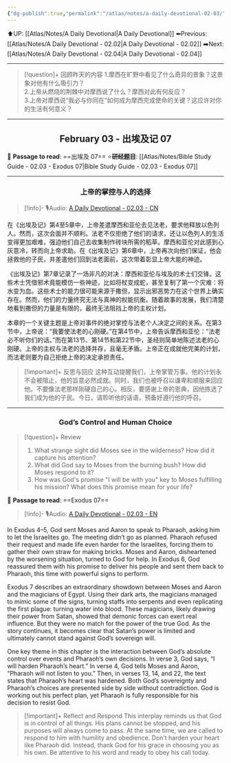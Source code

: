 ```yaml
---
{"dg-publish":true,"permalink":"/atlas/notes/a-daily-devotional-02-03/"}
---
```


 ⬆️UP: [[Atlas/Notes/A Daily Devotional\|A Daily Devotional]]
⬅️Previous: [[Atlas/Notes/A Daily Devotional - 02.02\|A Daily Devotional - 02.02]]
➡️Next: [[Atlas/Notes/A Daily Devotional - 02.04\|A Daily Devotional - 02.04]]

---

> [!question]+ 回顾昨天的内容
> 1.摩西在旷野中看见了什么奇异的景象？这景象对他有什么吸引力？  
> 2.上帝从燃烧的荆棘中对摩西说了什么？摩西对此有何反应？  
> 3.上帝对摩西说“我必与你同在”如何成为摩西完成使命的关键？这应许对你的生活有何意义？  


---
## <center>February 03 - 出埃及记 07</center>

📖 **Passage to read**: ==出埃及 07==
⭐**研经题目**: [[Atlas/Notes/Bible Study Guide - 02.03 - Exodus 07\|Bible Study Guide - 02.03 - Exodus 07]]

---
### <center>上帝的掌控与人的选择</center>

> [!info]- 🎙️Audio: [A Daily Devotional - 02.03 - CN]()
  

在《出埃及记》第4至5章中，上帝差遣摩西和亚伦去见法老，要求他释放以色列人。然而，这次会面并不顺利。法老不仅拒绝了他们的请求，还让以色列人的生活变得更加艰难，强迫他们自己去收集制作砖块所需的稻草。摩西和亚伦对此感到心灰意冷，转而向上帝求助。在《出埃及记》第6章中，上帝再次向他们保证，他会拯救他的子民，并差遣他们回到法老面前，这次带着彰显上帝大能的神迹。  

《出埃及记》第7章记录了一场非凡的对决：摩西和亚伦与埃及的术士们交锋。这些术士凭借邪术竟能模仿一些神迹，比如将杖变成蛇，甚至复制了第一个灾难：将水变为血。这些术士的能力很可能来源于撒但，显示出邪恶势力在这个世界上确实存在。然而，他们的力量终究无法与真神的权能抗衡。随着故事的发展，我们清楚地看到撒但的力量是有限的，最终无法阻挡上帝的主权计划。  

本章的一个关键主题是上帝对事件的绝对掌控与法老个人决定之间的关系。在第3节中，上帝说：“我要使法老的心刚硬。”在第4节中，上帝告诉摩西和亚伦：“法老必不听你们的话。”而在第13节、第14节和第22节中，圣经则简单地陈述法老的心刚硬。上帝的主权与法老的选择并存，且毫无矛盾。上帝正在成就他完美的计划，而法老则要为自己拒绝上帝的决定承担责任。  

> [!important]+ 反思与回应
这种互动提醒我们，上帝掌管万事。他的计划永不会被阻止，他的旨意必然成就。同时，我们也被呼召以谦卑和顺服来回应他。不要像法老那样刚硬自己的心。相反，要感谢上帝的恩典，因他拣选了我们成为他的子民。今日，请聆听他的话语，预备好遵行他的呼召。


---
### <center>God’s Control and Human Choice</center>

> [!question]+ Review
> 1. What strange sight did Moses see in the wilderness? How did it capture his attention? 
> 2. What did God say to Moses from the burning bush? How did Moses respond to it?  
> 3. ⁠How was God's promise "I will be with you" key to Moses fulfilling his mission? What does this promise mean for your life?



📖 **Passage to read**: ==Exodus 07==

> [!info]- 🎙️Audio: [A Daily Devotional - 02.03 - EN]()

In Exodus 4–5, God sent Moses and Aaron to speak to Pharaoh, asking him to let the Israelites go. The meeting didn’t go as planned. Pharaoh refused their request and made life even harder for the Israelites, forcing them to gather their own straw for making bricks. Moses and Aaron, disheartened by the worsening situation, turned to God for help. In Exodus 6, God reassured them with his promise to deliver his people and sent them back to Pharaoh, this time with powerful signs to perform.  

Exodus 7 describes an extraordinary showdown between Moses and Aaron and the magicians of Egypt. Using their dark arts, the magicians managed to mimic some of the signs, turning staffs into serpents and even replicating the first plague: turning water into blood. These magicians, likely drawing their power from Satan, showed that demonic forces can exert real influence. But they were no match for the power of the true God. As the story continues, it becomes clear that Satan’s power is limited and ultimately cannot stand against God’s sovereign will.  

One key theme in this chapter is the interaction between God’s absolute control over events and Pharaoh’s own decisions. In verse 3, God says, “I will harden Pharaoh’s heart.” In verse 4, God tells Moses and Aaron, “Pharaoh will not listen to you.” Then, in verses 13, 14, and 22, the text states that Pharaoh’s heart was hardened. Both God’s sovereignty and Pharaoh’s choices are presented side by side without contradiction. God is working out his perfect plan, yet Pharaoh is fully responsible for his decision to resist God.  

> [!important]+ Reflect and Respond
This interplay reminds us that God is in control of all things. His plans cannot be stopped, and his purposes will always come to pass. At the same time, we are called to respond to him with humility and obedience. Don’t harden your heart like Pharaoh did. Instead, thank God for his grace in choosing you as his own. Be attentive to his word and ready to obey his call today.

















